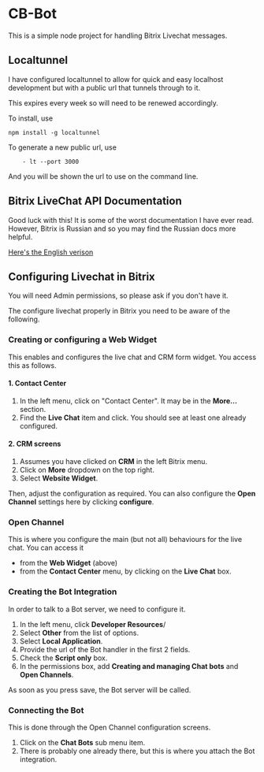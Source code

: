 # CB-Bot

This is a simple node project for handling Bitrix Livechat messages.

## Localtunnel
I have configured localtunnel to allow for quick and easy localhost development but with a public url that tunnels through to it.

This expires every week so will need to be renewed accordingly.

To install, use

```
npm install -g localtunnel
```
To generate a new public url, use

```
    - lt --port 3000
```

And you will be shown the url to use on the command line.

## Bitrix LiveChat API Documentation
Good luck with this! It is some of the worst documentation I have ever read. However, Bitrix is Russian and so you may find the Russian docs more helpful.

[Here's the English verison](https://training.bitrix24.com/support/training/course/?COURSE_ID=115&INDEX=Y)

## Configuring Livechat in Bitrix
You will need Admin permissions, so please ask if you don't have it.

The configure livechat properly in Bitrix you need to be aware of the following.

### Creating or configuring a Web Widget
This enables and configures the live chat and CRM form widget. You access this as follows.

#### 1. Contact Center
1. In the left menu, click on "Contact Center". It may be in the **More...** section.
2. Find the **Live Chat** item and click. You should see at least one already configured.

#### 2. CRM screens
1. Assumes you have clicked on **CRM** in the left Bitrix menu.
2. Click on **More** dropdown on the top right.
3. Select **Website Widget**.

Then, adjust the configuration as required. You can also configure the **Open Channel** settings here by clicking **configure**.

### Open Channel
This is where you configure the main (but not all) behaviours for the live chat. You can access it

- from the **Web Widget** (above)
- from the **Contact Center** menu, by clicking on the **Live Chat** box.

### Creating the Bot Integration
In order to talk to a Bot server, we need to configure it.

1. In the left menu, click **Developer Resources**/
1. Select **Other** from the list of options.
1. Select **Local Application**.
1. Provide the url of the Bot handler in the first 2 fields.
1. Check the **Script only** box.
1. In the permissions box, add **Creating and managing Chat bots** and **Open Channels**.

As soon as you press save, the Bot server will be called.

### Connecting the Bot
This is done through the Open Channel configuration screens.

1. Click on the **Chat Bots** sub menu item.
2. There is probably one already there, but this is where you attach the Bot integration.

